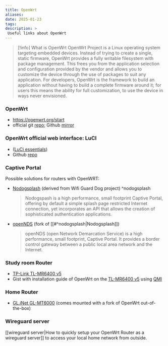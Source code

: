 ```yaml
---
title: OpenWrt
aliases: 
date: 2025-01-23
tags: 
description: > 
 Useful links about OpenWrt
---
```


>[!info] What is OpenWrt
> OpenWrt Project is a Linux operating system targeting embedded devices. Instead of trying to create a single, static firmware, OpenWrt provides a fully writable filesystem with package management. This frees you from the application selection and configuration provided by the vendor and allows you to customize the device through the use of packages to suit any application. For developers, OpenWrt is the framework to build an application without having to build a complete firmware around it; for users this means the ability for full customization, to use the device in ways never envisioned.
###  OpenWrt

- https://openwrt.org/start
- official git [repo](https://git.openwrt.org/openwrt/openwrt.git); Github [mirror](https://github.com/openwrt/openwrt)

### OpenWrt official web interface: LuCI
- ([LuCi essentials](https://openwrt.org/docs/guide-user/luci/luci.essentials))
- Github [repo](https://github.com/openwrt/luci)
### Captive Portal

Possible solutions for routers with OpenWRT:
- [Nodogsplash](https://nodogsplashdocs.readthedocs.io/en/stable/index.html) (derived from Wifi Guard Dog project) ^nodogsplash
  > Nodogspash is a high performance, small footprint Captive Portal, offering by default a simple splash page restricted Internet connection, yet incorporates an API that allows the creation of sophisticated authentication applications.

- [openNDS](https://opennds.readthedocs.io/en/stable/) (fork of [[#^nodogsplash|Nodogsplash]])
  > openNDS (open Network Demarcation Service) is a high performance, small footprint, Captive Portal. It provides a border control gateway between a public local area network and the Internet.
  
### Study room Router
- [TP-Link TL-MR6400 v5](https://openwrt.org/toh/tp-link/tl-mr6400_v5)
- Gist with installation guide of OpenWrt on the [TL-MR6400 v5](https://gist.github.com/fbett/8dc22b482eede8a9828eaacc51a4447a) using [QMI](https://search.brave.com/search?q=qmi+protocol+cellular&source=desktop&conversation=70c595d2721cc8923e340b&summary=1)
### Home Router
- [GL.iNet GL-MT6000](https://openwrt.org/toh/gl.inet/gl-mt6000) (comes mounted with a fork of OpenWrt out-of-the-box)

### Wireguard server

[[wireguard server|How to quickly setup your OpenWrt Router as a wireguard server]] to access your local home network from outside.
